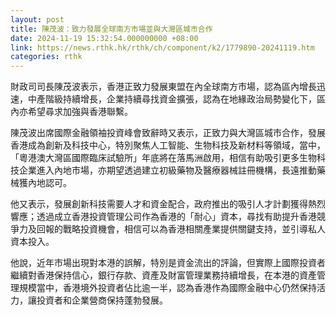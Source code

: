 ```yaml
---
layout: post
title: 陳茂波：致力發展全球南方市場並與大灣區城市合作
date: 2024-11-19 15:32:54.000000000 +08:00
link: https://news.rthk.hk/rthk/ch/component/k2/1779890-20241119.htm
categories: rthk
---
```


財政司司長陳茂波表示，香港正致力發展東盟在內全球南方市場，認為區內增長迅速，中產階級持續增長，企業持續尋找資金擴張，認為在地緣政治局勢變化下，區內亦希望尋求加強與香港聯繫。

陳茂波出席國際金融領袖投資峰會致辭時又表示，正致力與大灣區城市合作，發展香港成為創新及科技中心，特別聚焦人工智能、生物科技及新材料等領域，當中，「粵港澳大灣區國際臨床試驗所」年底將在落馬洲啟用，相信有助吸引更多生物科技企業進入內地市場，亦期望透過建立初級藥物及醫療器械註冊機構，長遠推動藥械獲內地認可。

他又表示，發展創新科技需要人才和資金配合，政府推出的吸引人才計劃獲得熱烈響應；透過成立香港投資管理公司作為香港的「耐心」資本，尋找有助提升香港競爭力及回報的戰略投資機會，相信可以為香港相關產業提供關鍵支持，並引導私人資本投入。

他說，近年市場出現對本港的誤解，特別是資金流出的評論，但實際上國際投資者繼續對香港保持信心，銀行存款、資產及財富管理業務持續增長，在本港的資產管理規模當中，香港境外投資者佔比逾一半，認為香港作為國際金融中心仍然保持活力，讓投資者和企業營商保持蓬勃發展。
